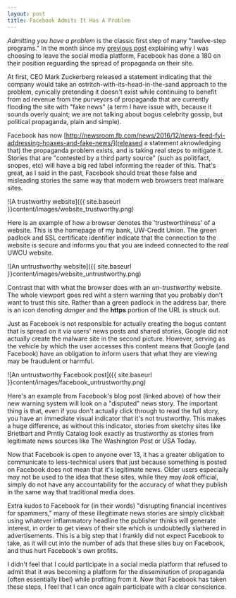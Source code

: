 ```yaml
---
layout: post
title: Facebook Admits It Has A Problem
---
```


*Admitting you have a problem* is the classic first step of many "twelve-step programs."
In the month since my [previous post](http://www.bradwestness.com/2016/11/12/delete-your-facebook-account/)
explaining why I was choosing to leave the social media platform, Facebook has done a 
180 on their position reguarding the spread of propaganda on their site.

At first, CEO Mark Zuckerberg released a statement indicating that the company
would take an ostritch-with-its-head-in-the-sand approach to the problem, cynically
pretending it doesn't exist while continuing to benefit from ad revenue from the
purveyors of propaganda that are currently flooding the site with "fake news" 
(a term I have issue with, because it sounds overly quaint; we are not talking about
bogus celebrity gossip, but political propaganda, plain and simple).

Facebook has now [http://newsroom.fb.com/news/2016/12/news-feed-fyi-addressing-hoaxes-and-fake-news/](released a statement aknowledging that)
the propaganda problem exists, and is taking real steps to mitigate it. Stories that
are "contested by a third party source" (such as politifact, snopes, etc) will have
a big red label informing the reader of this. That's great, as I said in the past,
Facebook should treat these false and misleading stories the same way that modern web
browsers treat malware sites.

![A trustworthy website]({{ site.baseurl }}content/images/website_trustworthy.png)

Here is an example of how a browser denotes the 'trustworthiness' of a website. This is
the homepage of my bank, UW-Credit Union. The green padlock and SSL certificate identifier
indicate that the connection to the website is secure and informs you that you are indeed
connected to the *real* UWCU website.

![An untrustworthy website]({{ site.baseurl }}content/images/website_untrustworthy.png)

Contrast that with what the browser does with an *un-trustworthy* website. The whole 
viewport goes red wiht a stern warning that you probably don't want to trust this site.
Rather than a green padlock in the address bar, there is an icon denoting *danger* and the
**https** portion of the URL is struck out.

Just as Facebook is not responsible for actually creating the bogus content that is spread
on it via users' news posts and shared stories, Google did not actually create the malware
site in the second picture. However, serving as the vehicle by which the user accesses this
content means that Google (and Facebook) have an obligation to inform users that what they
are viewing may be fraudulent or harmful.

![An untrustworthy Facebook post]({{ site.baseurl }}content/images/facebook_untrustworthy.png)

Here's an example from Facebook's blog post (linked above) of how their new warning system
will look on a "disputed" news story. The important thing is that, even if you don't actually
click through to read the full story, you have an immediate visual indicator that it's not
trustworthy. This makes a huge difference, as without this indicator, stories from sketchy
sites like Brietbart and Prntly Catalog look exactly as trustworthy as stories from
legitimate news sources like The Washington Post or USA Today.

Now that Facebook is open to anyone over 13, it has a greater obligation to communicate
to less-technical users that just because something is posted on Facebook does not mean
that it's legitimate news. Older users especially may not be used to the idea that these
sites, while they may *look* official, simply do not have any accountability for the 
accuracy of what they publish in the same way that traditional media does.

Extra kudos to Facebook for (in their words) "disrupting financial incentives for spammers,"
many of these illegitimate news stories are simply clickbait using whatever inflammatory
headline the publisher thinks will generate interest, in order to get views of their site
which is undoubtedly slathered in advertisements. This is a big step that I frankly did
not expect Facebook to take, as it will cut into the number of ads that these sites buy
on Facebook, and thus hurt Facebook's own profits.

I didn't feel that I could participate in a social media platform that refused to admit
that it was becoming a platform for the dissemination of propaganda (often essentially
libel) while profiting from it. Now that Facebook has taken these steps, I feel that I can
once again participate with a clear conscience.